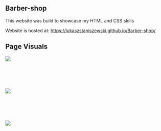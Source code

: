 ## Barber-shop

This website was build to showcase my HTML and CSS skills

Website is hosted at: https://lukaszstaniszewski.github.io/Barber-shop/

## Page Visuals

![](https://github.com/LukaszStaniszewski/service/blob/main/Screen%20Shot%202022-01-30%20at%2020.43.20%20PM.png)
<br/><br/>
<br/><br/>
<br/><br/>
![](https://github.com/LukaszStaniszewski/service/blob/main/Screen%20Shot%202022-01-30%20at%2021.03.58%20PM.png)
<br/><br/>
<br/><br/>
<br/><br/>
![](https://github.com/LukaszStaniszewski/service/blob/main/Screen%20Shot%202022-01-30%20at%2020.44.54%20PM.png)
